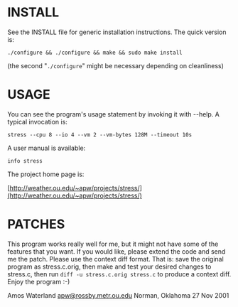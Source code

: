 INSTALL
=======

See the INSTALL file for generic installation instructions.  The quick
version is:

    ./configure && ./configure && make && sudo make install

(the second "`./configure`" might be necessary depending on cleanliness)

USAGE
=====

You can see the program's usage statement by invoking it with --help.  A
typical invocation is:

    stress --cpu 8 --io 4 --vm 2 --vm-bytes 128M --timeout 10s

A user manual is available:

    info stress

The project home page is:

 [http://weather.ou.edu/~apw/projects/stress/](http://weather.ou.edu/~apw/projects/stress/)

PATCHES
=======

This program works really well for me, but it might not have some of the
features that you want.  If you would like, please extend the code and send 
me the patch.  Please use the context diff format.  That is: save the 
original program as stress.c.orig, then make and test your desired changes 
to stress.c, then run `diff -u stress.c.orig stress.c` to produce a context 
diff.  Enjoy the program :-)

Amos Waterland <apw@rossby.metr.ou.edu>
Norman, Oklahoma
27 Nov 2001

